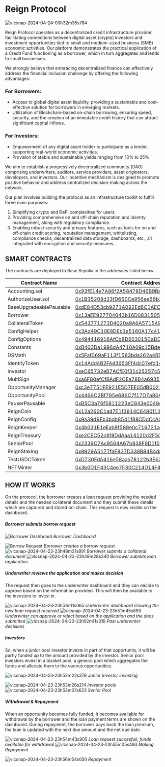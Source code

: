 # Reign Protocol

![vlcsnap-2024-04-24-00h32m35s784](https://github.com/DeograciousAggrey/ReignProtocol_Shardeum/assets/68210234/48d0ce8a-2bf3-4db4-bca6-7a726a6ee20d)


Reign Protocol operates as a decentralized credit infrastructure provider, facilitating connections between digital asset (crypto) investors and investment opportunities tied to small and medium-sized business (SMB) economic activities. Our platform demonstrates the practical application of a Credit Fund functioning as a borrower, which in turn aggregates and lends to small businesses.

We strongly believe that embracing decentralized finance can effectively address the financial inclusion challenge by offering the following advantages:

### For Borrowers:
- Access to global digital asset liquidity, providing a sustainable and cost-effective solution for borrowers in emerging markets.
- Utilization of Blockchain-based on-chain borrowing, ensuring speed, security, and the creation of an immutable credit history that can attract significant capital inflows.

### For Investors:
- Empowerment of any digital asset holder to participate as a lender, supporting real-world economic activities.
- Provision of stable and sustainable yields ranging from 10% to 25%

We aim to establish a progressively decentralized community (DAO) comprising underwriters, auditors, service providers, asset originators, developers, and investors. Our incentive mechanism is designed to promote positive behavior and address centralized decision-making across the network.

Our plan involves building the protocol as an infrastructure toolkit to fulfill three main purposes:
1. Simplifying crypto and DeFi complexities for users.
2. Providing comprehensive on and off-chain reputation and identity management, along with regulatory compliance.
3. Enabling robust security and privacy features, such as tools for on and off-chain credit scoring, reputation management, whitelisting, compliance checks, decentralized data storage, dashboards, etc., all integrated with encryption and security measures.

## SMART CONTRACTS
The contracts are deployed to Base Sepolia in the addresses listed below

| Contract Name              | Contract Address                                                                                      |
|----------------------------|-------------------------------------------------------------------------------------------------------|
| Accounting.sol             | [0x93fE14e7A86f2A58478D46B9Ba45cC5b243ED26A](https://sepolia.basescan.org/address/0x93fE14e7A86f2A58478D46B9Ba45cC5b243ED26A)                       |
| AuthorizeUser.sol          | [0x1B35208d33fD650Ce956ee66b10d19cA8d212Ac8](https://sepolia.basescan.org/address/0x1B35208d33fD650Ce956ee66b10d19cA8d212Ac8)                       |
| BaseUpgradeablePausable    | [0xdE84D53cb9271A092Ed8C1AEC3a3Cc29aEEbCcd6](https://sepolia.basescan.org/address/0xdE84D53cb9271A092Ed8C1AEC3a3Cc29aEEbCcd6)                       |
| Borrower                   | [0x13aEE927704043b16D08315057F7C737d032b998](https://sepolia.basescan.org/address/0x13aEE927704043b16D08315057F7C737d032b998)                       |
| CollateralToken            | [0x543771273D4020a9A6A5715492De8e96E09D5fcf](https://sepolia.basescan.org/address/0x543771273D4020a9A6A5715492De8e96E09D5fcf)                       |
| ConfigHelper               | [0x3Ad49C10E8DEb1a5160A17c41Ac0eEb1A3925EB3](https://sepolia.basescan.org/address/0x3Ad49C10E8DEb1a5160A17c41Ac0eEb1A3925EB3)                       |
| ConfigOptions              | [0x494416916AfCb8D603015CaDDd2D38C3358b4D71](https://sepolia.basescan.org/address/0x494416916AfCb8D603015CaDDd2D38C3358b4D71)                       |
| Constants                  | [0xB403Da1996dA4710A09c15BdeE2B8a37D7303D13](https://sepolia.basescan.org/address/0xB403Da1996dA4710A09c15BdeE2B8a37D7303D13)                       |
| DSMath                     | [0x5Faf069aF113f1583bda262a4BD2FBedeaE07eb9](https://sepolia.basescan.org/address/0x5Faf069aF113f1583bda262a4BD2FBedeaE07eb9)                       |
| IdentityToken              | [0x14Add4B2FAd3653Ff4dc07efd14d2158Bd1c428d](https://sepolia.basescan.org/address/0x14Add4B2FAd3653Ff4dc07efd14d2158Bd1c428d)                       |
| Investor                   | [0xeC65732eB7ACfE0f31c25257c5F3d587c4e2422F](https://sepolia.basescan.org/address/0xeC65732eB7ACfE0f31c25257c5F3d587c4e2422F)                       |
| MultiSign                  | [0xa6F80efCfBAdF2CEa78B4a6935d484dA95579617](https://sepolia.basescan.org/address/0xa6F80efCfBAdF2CEa78B4a6935d484dA95579617)                       |
| OpportunityManager         | [0xc3e7751FE921E5D7EE05dB002103114821b8B555](https://sepolia.basescan.org/address/0xc3e7751FE921E5D7EE05dB002103114821b8B555)                       |
| OpportunityPool            | [0x4469C2Bf795e686C7f17D7a86A7FB3CCB60B3fC3](https://sepolia.basescan.org/address/0x4469C2Bf795e686C7f17D7a86A7FB3CCB60B3fC3)                       |
| PauserPausable             | [0xB5C3a76f5811223eC843e0048dFd0ca305069045](https://sepolia.basescan.org/address/0xB5C3a76f5811223eC843e0048dFd0ca305069045)                       |
| ReignCoin                  | [0x12a260C1ad7E1f3914C6480f11075E20C9eFa6A9](https://sepolia.basescan.org/address/0x12a260C1ad7E1f3914C6480f11075E20C9eFa6A9)                       |
| ReignConfig                | [0x9a39d9Eb3bdb8541f88CDdCcA0bec83316df7206](https://sepolia.basescan.org/address/0x9a39d9Eb3bdb8541f88CDdCcA0bec83316df7206)                       |
| ReignKeeper                | [0x4b031E1eEab8f588e0c716721a8A39B822BB3db5](https://sepolia.basescan.org/address/0x4b031E1eEab8f588e0c716721a8A39B822BB3db5)                       |
| ReignTreasury              | [0xe2CEC52c6f8DdAaa14120d2F5CbF390AA0eAB94C](https://sepolia.basescan.org/address/0xe2CEC52c6f8DdAaa14120d2F5CbF390AA0eAB94C)                       |
| SeniorPool                 | [0x2339C7Ac9504A67b938F9D1f05805780161dD060](https://sepolia.basescan.org/address/0x2339C7Ac9504A67b938F9D1f05805780161dD060)                       |
| ReignStaking               | [0x9929A5177faE837D338B84B4d8C07C437776d548](https://sepolia.basescan.org/address/0x9929A5177faE837D338B84B4d8C07C437776d548)                       |
| TestUSDCToken              | [0xD730FdA416e58aaa78122b3E62822AC5c897242e](https://sepolia.basescan.org/address/0xD730FdA416e58aaa78122b3E62822AC5c897242e)                       |
| NFTMinter                  | [0x3b0D1F43C4ee7F30C214D14F4AeE208b9110bbbc](https://sepolia.basescan.org/address/0x3b0D1F43C4ee7F30C214D14F4AeE208b9110bbbc)                       |




## HOW IT WORKS
On the protocol, the borrower creates a loan request providing the needed details and the needed collateral document and they submit these details which are captured and stored on-chain. This request is now visible on the dashboard.

##### Borrower submits borrow request
![Borrower Dashboard](https://github.com/DeograciousAggrey/ReignProtocol_Shardeum/assets/68210234/f6eb569e-e6f9-4fd1-be99-2ef0893ef68e)
*Borrower Dashboard* 

![Borrow Request](https://github.com/DeograciousAggrey/ReignProtocol_Shardeum/assets/68210234/aa2730b4-0a5a-42c6-8a9a-9ce0dadb361e)
*Borrower creates a borrow request*
![vlcsnap-2024-04-23-23h48m31s891](https://github.com/DeograciousAggrey/ReignProtocol_Shardeum/assets/68210234/68152455-5ad9-4513-be61-8bff0f2731f6)
*Borrower submits a collateral document*
![vlcsnap-2024-04-23-23h49m28s340](https://github.com/DeograciousAggrey/ReignProtocol_Shardeum/assets/68210234/9ab9495a-f9cf-4a8e-8e74-4394930dc84c)
*Borrower submits loan application*

##### Underwriter reviews the application and makes decision
The request then goes to the underwriter dashboard and they can decide to approve based on the information provided. This will then be available to the investors to invest in. 

![vlcsnap-2024-04-23-23h51m11s065](https://github.com/DeograciousAggrey/ReignProtocol_Shardeum/assets/68210234/4e006327-12d0-4651-93a0-4c77a9405a3c)
*Underwriter dashboard showing the new loan request received*
![vlcsnap-2024-04-23-23h51m45s890](https://github.com/DeograciousAggrey/ReignProtocol_Shardeum/assets/68210234/51866a5f-d005-489b-96c9-f6a66cd6e72c)
*Underwriter can approve or reject based on the application and the docs submitted*
![vlcsnap-2024-04-23-23h52m11s319](https://github.com/DeograciousAggrey/ReignProtocol_Shardeum/assets/68210234/59f77aef-10da-4436-aec6-8e046b99d8f2)
*Past underwriter decisions*

##### Investors 
So, when a junior pool investor invests in part of that opportunity, it will be partly funded up to the amount provided by the investor.
Senior pool investors invest in a blanket pool, a general pool which aggregates the funds and allocate them to the various opportunities.


![vlcsnap-2024-04-23-23h52m22s379](https://github.com/DeograciousAggrey/ReignProtocol_Shardeum/assets/68210234/5143bf6c-a822-4eeb-97b7-cebdcb026653)
*Junior Investor investing*

![vlcsnap-2024-04-23-23h53m26s214](https://github.com/DeograciousAggrey/ReignProtocol_Shardeum/assets/68210234/ce24ae71-9e0c-48c5-ba18-6d56ad964811)
*Investor pools*
![vlcsnap-2024-04-23-23h53m37s623](https://github.com/DeograciousAggrey/ReignProtocol_Shardeum/assets/68210234/74f50a02-1b93-40d5-97a1-856165aca0c5)
*Senior Pool*

##### Withdrawal & Repayment
When an opportunity becomes fully funded, it becomes available for withdrawal by the borrower and the loan payment terms are shown on the dashboard. During repayment, the borrower pays back the loan premium, the loan is updated with the next due amount and the net due date.

![vlcsnap-2024-04-23-23h54m43s905](https://github.com/DeograciousAggrey/ReignProtocol_Shardeum/assets/68210234/8a05fdd2-a8c9-44c8-90d3-882fa60699eb)
*Loan request succesfull, funds available for withdrawal*
![vlcsnap-2024-04-23-23h55m05s493](https://github.com/DeograciousAggrey/ReignProtocol_Shardeum/assets/68210234/ed5b1ee0-8dab-4e09-91c4-a63c8fc11e64)
*Making Repayment*

![vlcsnap-2024-04-23-23h56m54s650](https://github.com/DeograciousAggrey/ReignProtocol_Shardeum/assets/68210234/faf282cb-0b89-4ffd-8d12-f4727425b1ee)
*Repayment*
